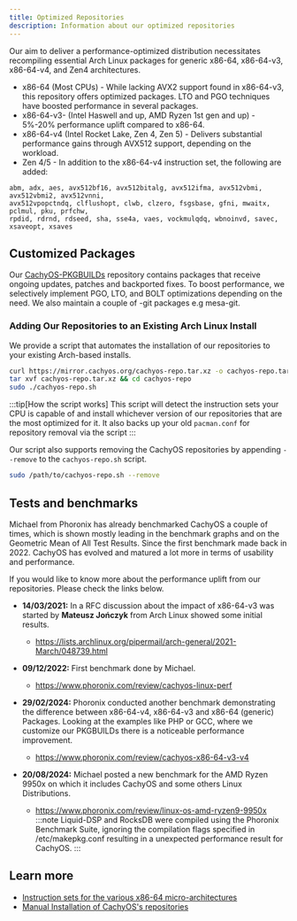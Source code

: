 ```yaml
---
title: Optimized Repositories
description: Information about our optimized repositories
---
```


Our aim to deliver a performance-optimized distribution necessitates recompiling essential Arch Linux packages for generic x86-64,
x86-64-v3, x86-64-v4, and Zen4 architectures.

- x86-64 (Most CPUs) - While lacking AVX2 support found in x86-64-v3, this repository offers optimized packages. LTO and PGO techniques have boosted performance in several packages.
- x86-64-v3- (Intel Haswell and up, AMD Ryzen 1st gen and up) - 5%-20% performance uplift compared to x86-64.
- x86-64-v4 (Intel Rocket Lake, Zen 4, Zen 5) - Delivers substantial performance gains through AVX512 support, depending on the workload.
- Zen 4/5 - In addition to the x86-64-v4 instruction set, the following are added:

```text
abm, adx, aes, avx512bf16, avx512bitalg, avx512ifma, avx512vbmi, avx512vbmi2, avx512vnni,
avx512vpopctndq, clflushopt, clwb, clzero, fsgsbase, gfni, mwaitx, pclmul, pku, prfchw,
rpdid, rdrnd, rdseed, sha, sse4a, vaes, vockmulqdq, wbnoinvd, savec, xsaveopt, xsaves
```

## Customized Packages

Our [CachyOS-PKGBUILDs](https://github.com/CachyOS/CachyOS-PKGBUILDS) repository contains packages that receive ongoing updates, patches and backported fixes.
To boost performance, we selectively implement PGO, LTO, and BOLT optimizations depending on the need.
We also maintain a couple of -git packages e.g mesa-git.

### Adding Our Repositories to an Existing Arch Linux Install

We provide a script that automates the installation of our repositories to your existing Arch-based installs.

```sh
curl https://mirror.cachyos.org/cachyos-repo.tar.xz -o cachyos-repo.tar.xz
tar xvf cachyos-repo.tar.xz && cd cachyos-repo
sudo ./cachyos-repo.sh
```

:::tip[How the script works]
This script will detect the instruction sets your CPU is capable of and install whichever version of our repositories that
are the most optimized for it. It also backs up your old `pacman.conf` for repository removal via the script
:::

Our script also supports removing the CachyOS repositories by appending `--remove` to the `cachyos-repo.sh` script.

```sh
sudo /path/to/cachyos-repo.sh --remove
```

## Tests and benchmarks

Michael from Phoronix has already benchmarked CachyOS a couple of times, which is shown mostly leading in the benchmark graphs and on the Geometric Mean of All Test Results.
Since the first benchmark made back in 2022. CachyOS has evolved and matured a lot more in terms of usability and performance.

If you would like to know more about the performance uplift from our repositories. Please check the links below.

* **14/03/2021:** In a RFC discussion about the impact of x86-64-v3 was started by **Mateusz Jończyk** from Arch Linux showed some initial results.
  * <https://lists.archlinux.org/pipermail/arch-general/2021-March/048739.html>

* **09/12/2022:** First benchmark done by Michael.
  * <https://www.phoronix.com/review/cachyos-linux-perf>

* **29/02/2024:** Phoronix conducted another benchmark demonstrating the difference between x86-64-v4, x86-64-v3 and x86-64 (generic) Packages. Looking at the examples like PHP or GCC, where we customize our PKGBUILDs there is a noticeable performance improvement.
  * <https://www.phoronix.com/review/cachyos-x86-64-v3-v4>

* **20/08/2024:** Michael posted a new benchmark for the AMD Ryzen 9950x on which it includes CachyOS and some others Linux Distributions.
  * <https://www.phoronix.com/review/linux-os-amd-ryzen9-9950x>
   :::note
   Liquid-DSP and RocksDB were compiled using the Phoronix Benchmark Suite, ignoring the compilation flags specified in /etc/makepkg.conf resulting in a unexpected performance result for CachyOS.
   :::

## Learn more

- [Instruction sets for the various x86-64 micro-architectures](https://en.wikipedia.org/wiki/X86-64#Microarchitecture_levels)
- [Manual Installation of CachyOS's repositories](https://github.com/CachyOS/linux-cachyos?tab=readme-ov-file#option-2-manual-installation)
